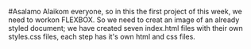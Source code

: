 #Asalamo Alaikom everyone, so in this the first project of this week, we need to workon FLEXBOX.
So we need to creat an image of an already styled document; we have created seven index.html files with their own styles.css files, each step has it's own html and css files.